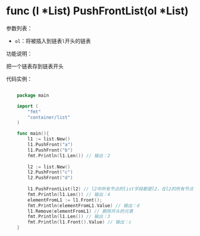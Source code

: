 # func (l *List) PushFrontList(ol *List)

参数列表：

- `ol`：将被插入到链表`l`开头的链表

功能说明：

把一个链表存到链表开头

代码实例：

```go

	package main

	import (
		"fmt"
		"container/list"
	)

	func main(){
		l1 := list.New()
		l1.PushFront("a")
		l1.PushFront("b")
		fmt.Println(l1.Len()) // 输出：2
		
		l2 := list.New()
		l2.PushFront("c")
		l2.PushFront("d")
		
		l1.PushFrontList(l2) // l2中所有节点的list字段都是l2，在l2的所有节点都加到l1的开头后，list字段编程了l1
		fmt.Println(l1.Len()) // 输出：4
		elementFromL1 := l1.Front();
		fmt.Println(elementFromL1.Value) // 输出：d
		l1.Remove(elementFromL1) // 删除开头的元素
		fmt.Println(l1.Len()) // 输出：3
		fmt.Println(l1.Front().Value) // 输出：c
	}

```